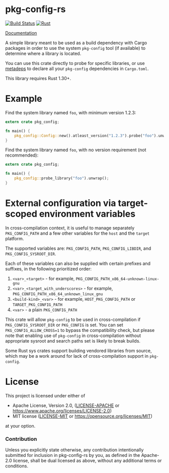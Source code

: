 # pkg-config-rs

[![Build Status](https://travis-ci.com/rust-lang/pkg-config-rs.svg?branch=master)](https://travis-ci.com/rust-lang/pkg-config-rs)
[![Rust](https://img.shields.io/badge/rust-1.30%2B-blue.svg?maxAge=3600)](https://github.com/rust-lang/pkg-config-rs/)

[Documentation](https://docs.rs/pkg-config)

A simple library meant to be used as a build dependency with Cargo packages in
order to use the system `pkg-config` tool (if available) to determine where a
library is located.

You can use this crate directly to probe for specific libraries, or use
[metadeps](https://github.com/joshtriplett/metadeps) to declare all your
`pkg-config` dependencies in `Cargo.toml`.

This library requires Rust 1.30+.

# Example

Find the system library named `foo`, with minimum version 1.2.3:

```rust
extern crate pkg_config;

fn main() {
    pkg_config::Config::new().atleast_version("1.2.3").probe("foo").unwrap();
}
```

Find the system library named `foo`, with no version requirement (not
recommended):

```rust
extern crate pkg_config;

fn main() {
    pkg_config::probe_library("foo").unwrap();
}
```

# External configuration via target-scoped environment variables

In cross-compilation context, it is useful to manage separately `PKG_CONFIG_PATH`
and a few other variables for the `host` and the `target` platform.

The supported variables are: `PKG_CONFIG_PATH`, `PKG_CONFIG_LIBDIR`, and
`PKG_CONFIG_SYSROOT_DIR`.

Each of these variables can also be supplied with certain prefixes and suffixes, in the following prioritized order:

1. `<var>_<target>` - for example, `PKG_CONFIG_PATH_x86_64-unknown-linux-gnu`
2. `<var>_<target_with_underscores>` - for example, `PKG_CONFIG_PATH_x86_64_unknown_linux_gnu`
3. `<build-kind>_<var>` - for example, `HOST_PKG_CONFIG_PATH` or `TARGET_PKG_CONFIG_PATH`
4. `<var>` - a plain `PKG_CONFIG_PATH`

This crate will allow `pkg-config` to be used in cross-compilation
if `PKG_CONFIG_SYSROOT_DIR` or `PKG_CONFIG` is set. You can set `PKG_CONFIG_ALLOW_CROSS=1`
to bypass the compatibility check, but please note that enabling use of `pkg-config` in
cross-compilation without appropriate sysroot and search paths set is likely to break builds.

Some Rust sys crates support building vendored libraries from source, which may be a work
around for lack of cross-compilation support in `pkg-config`.

# License

This project is licensed under either of

 * Apache License, Version 2.0, ([LICENSE-APACHE](LICENSE-APACHE) or
   https://www.apache.org/licenses/LICENSE-2.0)
 * MIT license ([LICENSE-MIT](LICENSE-MIT) or
   https://opensource.org/licenses/MIT)

at your option.

### Contribution

Unless you explicitly state otherwise, any contribution intentionally submitted
for inclusion in pkg-config-rs by you, as defined in the Apache-2.0 license, shall be
dual licensed as above, without any additional terms or conditions.
